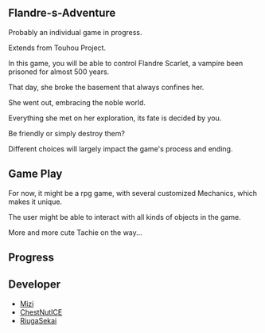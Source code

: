 ## Flandre-s-Adventure
<p>Probably an individual game in progress. </p>
<p>Extends from Touhou Project.</p>
<p>In this game, you will be able to control Flandre Scarlet, a vampire been prisoned for almost 500 years.</p>
<p>That day, she broke the basement that always confines her. </p>
<p>She went out, embracing the noble world.</p>
<p>Everything she met on her exploration, its fate is decided by you. </p>
<p>Be friendly or simply destroy them? </p>
<p>Different choices will largely impact the game's process and ending. </p>

## Game Play
<p>For now, it might be a rpg game, with several customized Mechanics, which makes it unique.</p>
<p>The user might be able to interact with all kinds of objects in the game. </p>
<p>More and more cute Tachie on the way...</p>

## Progress

## Developer
* [Mizi](https://github.com/Mizi-mizi)
* [ChestNutICE](https://github.com/ChestNutICE)
* [RiugaSekai](https://github.com/RiugaSekai)

